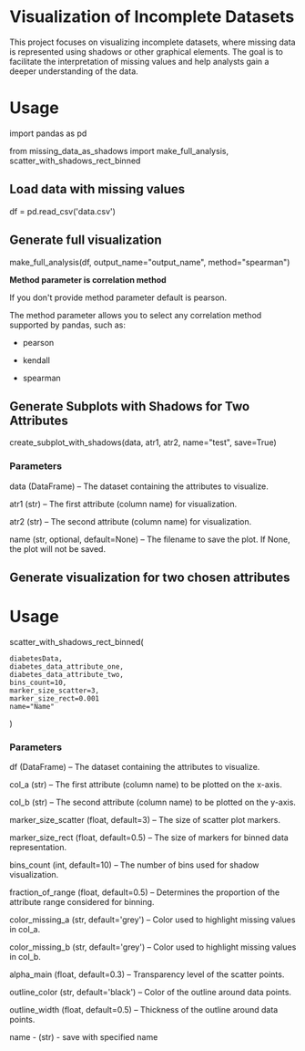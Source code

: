 # **Visualization of Incomplete Datasets** #
This project focuses on visualizing incomplete datasets, where missing data is represented using shadows or other graphical elements. The goal is to facilitate the interpretation of missing values and help analysts gain a deeper understanding of the data.
# **Usage** #
import pandas as pd

from missing_data_as_shadows import make_full_analysis, scatter_with_shadows_rect_binned

## Load data with missing values
df = pd.read_csv('data.csv')

## Generate full visualization
make_full_analysis(df, output_name="output_name", method="spearman")

**Method parameter is correlation method**

If you don't provide method parameter default is pearson.

The method parameter allows you to select any correlation method supported by pandas, such as:

- pearson

- kendall

- spearman

## Generate Subplots with Shadows for Two Attributes

 create_subplot_with_shadows(data, atr1, atr2, name="test", save=True)

### Parameters 

data (DataFrame) – The dataset containing the attributes to visualize.

atr1 (str) – The first attribute (column name) for visualization.

atr2 (str) – The second attribute (column name) for visualization.

name (str, optional, default=None) – The filename to save the plot. If None, the plot will not be saved.


## Generate visualization for two chosen attributes

# Usage

scatter_with_shadows_rect_binned(

    diabetesData,
    diabetes_data_attribute_one, 
    diabetes_data_attribute_two,
    bins_count=10,
    marker_size_scatter=3,
    marker_size_rect=0.001
    name="Name"
)
### Parameters
df (DataFrame) – The dataset containing the attributes to visualize.

col_a (str) – The first attribute (column name) to be plotted on the x-axis.

col_b (str) – The second attribute (column name) to be plotted on the y-axis.

marker_size_scatter (float, default=3) – The size of scatter plot markers.

marker_size_rect (float, default=0.5) – The size of markers for binned data representation.

bins_count (int, default=10) – The number of bins used for shadow visualization.

fraction_of_range (float, default=0.5) – Determines the proportion of the attribute range considered for binning.

color_missing_a (str, default='grey') – Color used to highlight missing values in col_a.

color_missing_b (str, default='grey') – Color used to highlight missing values in col_b.

alpha_main (float, default=0.3) – Transparency level of the scatter points.

outline_color (str, default='black') – Color of the outline around data points.

outline_width (float, default=0.5) – Thickness of the outline around data points.

name - (str) - save with specified name

